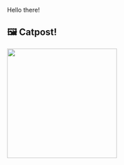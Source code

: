 Hello there!



## 🖼️ Catpost!

<sub>
    <img src="https://cdn2.thecatapi.com/images/MTc5MzczNA.jpg" height="256">
</sub>

